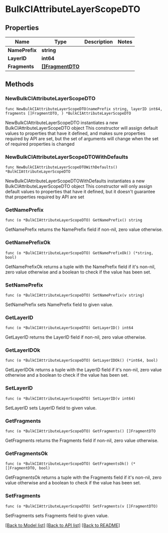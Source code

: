# BulkCIAttributeLayerScopeDTO

## Properties

Name | Type | Description | Notes
------------ | ------------- | ------------- | -------------
**NamePrefix** | **string** |  | 
**LayerID** | **int64** |  | 
**Fragments** | [**[]FragmentDTO**](FragmentDTO.md) |  | 

## Methods

### NewBulkCIAttributeLayerScopeDTO

`func NewBulkCIAttributeLayerScopeDTO(namePrefix string, layerID int64, fragments []FragmentDTO, ) *BulkCIAttributeLayerScopeDTO`

NewBulkCIAttributeLayerScopeDTO instantiates a new BulkCIAttributeLayerScopeDTO object
This constructor will assign default values to properties that have it defined,
and makes sure properties required by API are set, but the set of arguments
will change when the set of required properties is changed

### NewBulkCIAttributeLayerScopeDTOWithDefaults

`func NewBulkCIAttributeLayerScopeDTOWithDefaults() *BulkCIAttributeLayerScopeDTO`

NewBulkCIAttributeLayerScopeDTOWithDefaults instantiates a new BulkCIAttributeLayerScopeDTO object
This constructor will only assign default values to properties that have it defined,
but it doesn't guarantee that properties required by API are set

### GetNamePrefix

`func (o *BulkCIAttributeLayerScopeDTO) GetNamePrefix() string`

GetNamePrefix returns the NamePrefix field if non-nil, zero value otherwise.

### GetNamePrefixOk

`func (o *BulkCIAttributeLayerScopeDTO) GetNamePrefixOk() (*string, bool)`

GetNamePrefixOk returns a tuple with the NamePrefix field if it's non-nil, zero value otherwise
and a boolean to check if the value has been set.

### SetNamePrefix

`func (o *BulkCIAttributeLayerScopeDTO) SetNamePrefix(v string)`

SetNamePrefix sets NamePrefix field to given value.


### GetLayerID

`func (o *BulkCIAttributeLayerScopeDTO) GetLayerID() int64`

GetLayerID returns the LayerID field if non-nil, zero value otherwise.

### GetLayerIDOk

`func (o *BulkCIAttributeLayerScopeDTO) GetLayerIDOk() (*int64, bool)`

GetLayerIDOk returns a tuple with the LayerID field if it's non-nil, zero value otherwise
and a boolean to check if the value has been set.

### SetLayerID

`func (o *BulkCIAttributeLayerScopeDTO) SetLayerID(v int64)`

SetLayerID sets LayerID field to given value.


### GetFragments

`func (o *BulkCIAttributeLayerScopeDTO) GetFragments() []FragmentDTO`

GetFragments returns the Fragments field if non-nil, zero value otherwise.

### GetFragmentsOk

`func (o *BulkCIAttributeLayerScopeDTO) GetFragmentsOk() (*[]FragmentDTO, bool)`

GetFragmentsOk returns a tuple with the Fragments field if it's non-nil, zero value otherwise
and a boolean to check if the value has been set.

### SetFragments

`func (o *BulkCIAttributeLayerScopeDTO) SetFragments(v []FragmentDTO)`

SetFragments sets Fragments field to given value.



[[Back to Model list]](../README.md#documentation-for-models) [[Back to API list]](../README.md#documentation-for-api-endpoints) [[Back to README]](../README.md)


